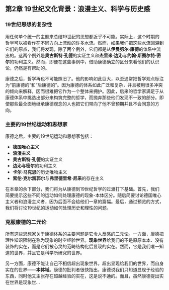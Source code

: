 ## 第2章 19世纪文化背景：浪漫主义、科学与历史感

### 19世纪思想的复杂性

用任何单个统一的主题来总结19世纪的思想都近乎不可能。实际上，这个时期的哲学可以被看作在不同方向上流动的许多水流。然而，如果我们把这些水流回溯到它们的原点，我们将发现，除了两个例外，它们都是从**伊曼努尔·康德**的体系中流出的。这两个例外是**奥古斯特·孔德**的实证主义和**杰里米·边沁**与**约翰·斯图尔特·密尔**的功利主义。然而，即便在这些事例中，借助康德确立的区分来看他们的认识论，仍然是有帮助的。

康德之后，哲学再也不可能照旧了。他的影响如此巨大，以至通常把哲学观点标注为“前康德的”和“后康德的”。因为康德的体系如此广泛和复杂，并且被用很多冲突的倾向来解释，因而很难把它作为一个整体来拥护。因此，后来的哲学家满足于从康德体系中挑选出部分来构筑完整的哲学，而抛弃那些他们发现不一致的部分。即使那些最全面地继承康德观念的人也把它们带向了他不曾预期并且不会同意的方向。

### 主要的19世纪运动和思想家

康德之后，主要的19世纪运动和思想家包括：

- **德国唯心主义**
- **浪漫主义**
- **奥古斯特·孔德**的实证主义
- **边沁与密尔**的功利主义
- **卡尔·马克思**的历史唯物主义
- **索伦·克尔凯郭尔**与**弗里德里希·尼采**的存在主义

在本章的余下部分，我们将为从康德到19世纪哲学的过渡打下基础。首先，我们简要提示这些不同的运动如何处理康德的现象-本体区分。随后简要讨论德国唯心主义者和浪漫主义者，因为后面不会给他们一章的篇幅。最后，通过预览的方式，我们将讨论19世纪的运动如何处理历史和理性的问题。

### 克服康德的二元论

所有这些思想家关于康德体系的主要问题是它令人反感的二元论。一方面，康德把理性知识限制在称为现象的时空经验世界。**现象世界**给我们的不是原原本本、没有装饰的实在，而是它们被心灵的范畴结构化后显现的实在。然而，它是我们唯一知道的世界，并且它是科学所研究的世界。

另一方面，康德不能让自己不相信超出现象世界，超出显现给我们的世界，而自身实在的世界——**本体域**。康德的批判者很快指出，康德说我们只知道显现于经验的东西，同时他又主张存在超越经验的实在，这是说不通的。而且，虽然康德提出实在世界是现象世...